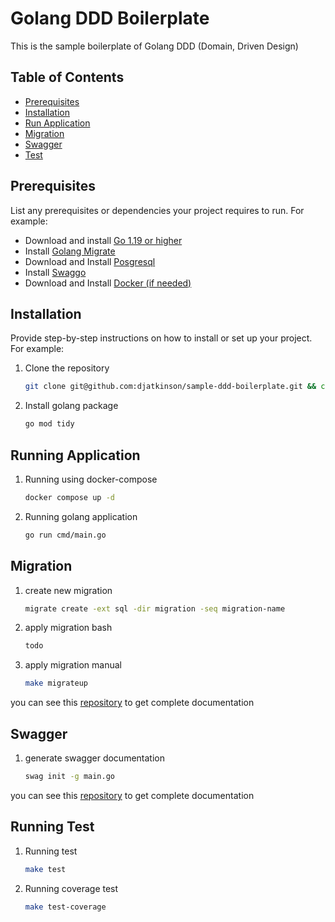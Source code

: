 # Golang DDD Boilerplate

This is the sample boilerplate of Golang DDD (Domain, Driven Design)

## Table of Contents

- [Prerequisites](#Prerequisites)
- [Installation](#installation)
- [Run Application](#running-application)
- [Migration](#migration)
- [Swagger](#swagger)
- [Test](#test)

## Prerequisites

List any prerequisites or dependencies your project requires to run. For example:

- Download and install [Go 1.19 or higher](https://go.dev/doc/install)
- Install [Golang Migrate](https://github.com/golang-migrate/migrate) 
- Download and Install [Posgresql](https://www.postgresql.org/download/)
- Install [Swaggo](https://github.com/swaggo/swag)
- Download and Install [Docker (if needed)](https://www.docker.com/products/docker-desktop/)

## Installation

Provide step-by-step instructions on how to install or set up your project. For example:

1. Clone the repository
   ```bash
   git clone git@github.com:djatkinson/sample-ddd-boilerplate.git && cd sample-ddd-boilerplate

2. Install golang package
    ```bash
   go mod tidy

## Running Application
1. Running using docker-compose
    ```bash
   docker compose up -d
   
2. Running golang application
    ```bash
   go run cmd/main.go

## Migration

1. create new migration
    ```bash
    migrate create -ext sql -dir migration -seq migration-name

2. apply migration bash
    ```bash
   todo

3. apply migration manual
    ```bash
    make migrateup
you can see this [repository](https://github.com/golang-migrate/migrate) to get complete documentation

## Swagger
1. generate swagger documentation
    ```bash
   swag init -g main.go 
you can see this [repository](https://github.com/swaggo/swag) to get complete documentation

## Running Test
1. Running test
    ```bash
   make test
2. Running coverage test
    ```bash
   make test-coverage
